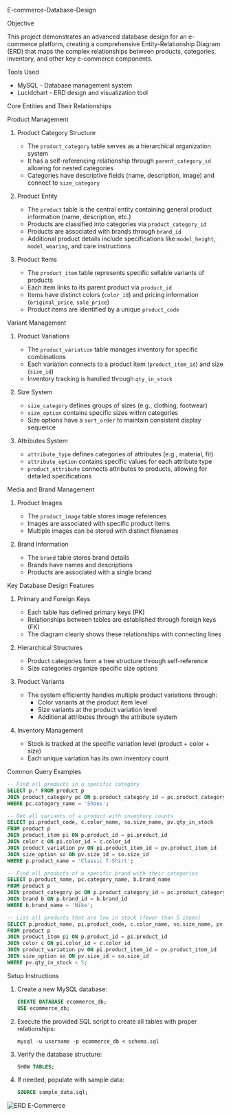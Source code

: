 E-commerce-Database-Design

Objective <br>

This project demonstrates an advanced database design for an e-commerce platform, creating a comprehensive Entity-Relationship Diagram (ERD) that maps the complex relationships between products, categories, inventory, and other key e-commerce components.

Tools Used
- MySQL - Database management system
- Lucidchart - ERD design and visualization tool

Core Entities and Their Relationships

Product Management

1. Product Category Structure
   - The `product_category` table serves as a hierarchical organization system
   - It has a self-referencing relationship through `parent_category_id` allowing for nested categories
   - Categories have descriptive fields (name, description, image) and connect to `size_category`

2. Product Entity
   - The `product` table is the central entity containing general product information (name, description, etc.)
   - Products are classified into categories via `product_category_id`
   - Products are associated with brands through `brand_id`
   - Additional product details include specifications like `model_height`, `model_wearing`, and care instructions

3. Product Items
   - The `product_item` table represents specific sellable variants of products
   - Each item links to its parent product via `product_id`
   - Items have distinct colors (`color_id`) and pricing information (`original_price`, `sale_price`)
   - Product items are identified by a unique `product_code`

Variant Management

1. Product Variations
   - The `product_variation` table manages inventory for specific combinations
   - Each variation connects to a product item (`product_item_id`) and size (`size_id`)
   - Inventory tracking is handled through `qty_in_stock`

2. Size System
   - `size_category` defines groups of sizes (e.g., clothing, footwear)
   - `size_option` contains specific sizes within categories
   - Size options have a `sort_order` to maintain consistent display sequence

3. Attributes System
   - `attribute_type` defines categories of attributes (e.g., material, fit)
   - `attribute_option` contains specific values for each attribute type
   - `product_attribute` connects attributes to products, allowing for detailed specifications

Media and Brand Management

1. Product Images
   - The `product_image` table stores image references
   - Images are associated with specific product items
   - Multiple images can be stored with distinct filenames

2. Brand Information
   - The `brand` table stores brand details
   - Brands have names and descriptions
   - Products are associated with a single brand

Key Database Design Features

1. Primary and Foreign Keys
   - Each table has defined primary keys (PK)
   - Relationships between tables are established through foreign keys (FK)
   - The diagram clearly shows these relationships with connecting lines

2. Hierarchical Structures
   - Product categories form a tree structure through self-reference
   - Size categories organize specific size options

3. Product Variants
   - The system efficiently handles multiple product variations through:
     - Color variants at the product item level
     - Size variants at the product variation level
     - Additional attributes through the attribute system

4. Inventory Management
   - Stock is tracked at the specific variation level (product + color + size)
   - Each unique variation has its own inventory count

Common Query Examples

```sql
-- Find all products in a specific category
SELECT p.* FROM product p
JOIN product_category pc ON p.product_category_id = pc.product_category_id
WHERE pc.category_name = 'Shoes';

-- Get all variants of a product with inventory counts
SELECT pi.product_code, c.color_name, so.size_name, pv.qty_in_stock
FROM product p
JOIN product_item pi ON p.product_id = pi.product_id
JOIN color c ON pi.color_id = c.color_id
JOIN product_variation pv ON pi.product_item_id = pv.product_item_id
JOIN size_option so ON pv.size_id = so.size_id
WHERE p.product_name = 'Classic T-Shirt';

-- Find all products of a specific brand with their categories
SELECT p.product_name, pc.category_name, b.brand_name
FROM product p
JOIN product_category pc ON p.product_category_id = pc.product_category_id
JOIN brand b ON p.brand_id = b.brand_id
WHERE b.brand_name = 'Nike';

-- List all products that are low in stock (fewer than 5 items)
SELECT p.product_name, pi.product_code, c.color_name, so.size_name, pv.qty_in_stock
FROM product p
JOIN product_item pi ON p.product_id = pi.product_id
JOIN color c ON pi.color_id = c.color_id
JOIN product_variation pv ON pi.product_item_id = pv.product_item_id
JOIN size_option so ON pv.size_id = so.size_id
WHERE pv.qty_in_stock < 5;
```

Setup Instructions

1. Create a new MySQL database:
   ```sql
   CREATE DATABASE ecommerce_db;
   USE ecommerce_db;
   ```

2. Execute the provided SQL script to create all tables with proper relationships:
   ```
   mysql -u username -p ecommerce_db < schema.sql
   ```

3. Verify the database structure:
   ```sql
   SHOW TABLES;
   ```

4. If needed, populate with sample data:
   ```sql
   SOURCE sample_data.sql;
   ```

![ERD E-Commerce ](https://github.com/user-attachments/assets/79253983-fe8d-455f-94a8-d7e0eab58266)



